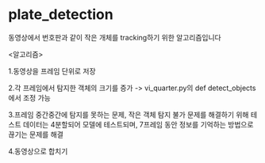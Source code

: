 # plate_detection
동영상에서 번호판과 같이 작은 개체를 tracking하기 위한 알고리즘입니다

<알고리즘>

1.동영상을 프레임 단위로 저장

2.각 프레임에서 탐지한 객체의 크기를 증가 -> vi_quarter.py의 def detect_objects에서 조정 가능

3.프레임 중간중간에 탐지를 못하는 문제, 작은 객체 탐지 불가 문제를 해결하기 위해 
테스트 데이터는 4분할되어 모델에 테스트되며, 7프레임 동안 정보를 기억하는 방법으로 끊기는 문제를 해결

4.동영상으로 합치기





